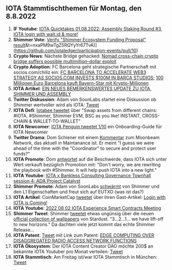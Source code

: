 ## IOTA Stammtischthemen für Montag, den 8.8.2022

1. **IF Youtube**: [IOTA Quicktakes 01.08.2022: Assembly Staking Round #3, IOTA login with walt.id & more!](https://www.youtube.com/watch?v=9xmhIYIXAa8)
2. **Shimmer Vote**: [Verify "Shimmer Ecosystem Funding Proposal" result]([https://twitter.com/dlt_green/status/1554191627475992576?s=20)&t=nxaPM9wTgZ5RQYyYr67TvA)](https://github.com/iotaledger/participation-events/pull/10)
3. **Crypto News**: Nächste Bridge gehacked: [Nomad cross-chain crypto bridge suffers possible multimillion-dollar exploit](https://www.theblock.co/post/160731/nomad-cross-chain-crypto-bridge-suffers-possible-exploit?utm_source=twitter&utm_medium=social)
4. **Crypto Adoption**: FC Barcelona geht strategische Partnerschaft mit socios.com/chiliz ein: [FC BARCELONA TO ACCELERATE WEB3 STRATEGY AS SOCIOS.COM INVESTS $100M IN BARCA STUDIOS](https://medium.com/chiliz/fc-barcelona-to-accelerate-web3-strategy-as-socios-com-invests-100m-in-barca-studios-79358f3250ee); [100 Millionen Euro 
Barcelona kauft Bayern-Star mit Krypto-Millionen](https://www.btc-echo.de/news/barcelona-kauft-bayern-star-mit-krypto-millionen-147806/)
5. **IOTA Artikel**: [EIN NEUES BEMERKENSWERTES UPDATE ZU IOTA, SHIMMER UND ASSEMBLY](https://krypto-guru.de/news/ein-update-zu-iota-shimmer-und-assembly/?fbclid=IwAR0DluY7ENQUsfw9Mn-VpDDCein2MrEdd1tzmTDiMrtOonLcXCKZHzj3ob0)
6. **Twitter Diskussion**: Adam von SoonLabs startet eine Diskussion ob Shimmer wertvoller wird als IOTA: [Tweet](https://twitter.com/adam_unchained/status/1554159733665239040?s=20&t=hZLB5yUnu0llKvB2yttveA)
7. **IOTA Defi**: [Iotabee tweetet](https://twitter.com/iotabee/status/1554386217915097088?s=20&t=BZmkfF-hN1-sUGDRD_vGnA) über "Swap assets from different chains: #IOTA, #Shimmer, Shimmer EVM, BSC as you like! INSTANT, CROSS-CHAIN & WALLET-TO-WALLET"
8. **IOTA Newcomer**: [IOTA Penguin tweetet 1/10](https://twitter.com/iota_penguin/status/1554447968648011776?s=20&t=hZLB5yUnu0llKvB2yttveA) ein Onboarding-Guide für IOTA Newcomer
9. **Twitter Drama**: Dom Schiener mit einem [Kommentar](https://twitter.com/DomSchiener/status/1554416370561032192?s=20&t=hZLB5yUnu0llKvB2yttveA) zum Moonbeam Network, das aktuell in Maintanance ist. Er meint "I guess we were ahead of the time with the "Coordinator" to secure and protect user funds?"
10. **IOTA Promote**: Dom [antwortet](https://twitter.com/DomSchiener/status/1554437757702922240?s=20&t=hZLB5yUnu0llKvB2yttveA) auf die Beschwerde, dass IOTA sich unter Wert verkauft bezüglich Promotion mit: "Don't worry, we are rewriting the playbook with #Shimmer. It will help push IOTA into a new light." 
11. **IOTA Youtube**: [IOTA x Bankless Consulting Governance Townhall session 4: ADA Project Catalyst](https://www.youtube.com/watch?v=FO3MMCFuluk)
12. **Shimmer Promote**: Adam von SoonLabs [schwärmt](https://twitter.com/adam_unchained/status/1554632404874059776?s=20&t=QeIOObULBJKelZ-aXgVjqA) von Shimmer und den L1 Eigenschaften und freut sich auf EUTXO (was ist das?)
13. **IOTA Artikel**: CoinMarketCap [tweetet](https://twitter.com/CoinMarketCap/status/1554708646226849794?s=20&t=N7lP3bUgHQLPP9T-zho7Ug) über ihren Gast-Artikel: [Login with IOTA is Coming!](https://coinmarketcap.com/community/articles/32206)
14. **IOTA Youtube**: [2022 08 02 IOTA Experience Smart Contracts Meeting](https://www.youtube.com/watch?v=zgW-Ck0lpPw)
15. **Shimmer Tweet**: Shimmer [tweetet](https://twitter.com/shimmernet/status/1554512363092582401?s=20&t=N7lP3bUgHQLPP9T-zho7Ug) etwas ungünsig über die neuen [official collection of wallpapers](https://files.iota.org/media/SMR_Image_Pack.zip) von Stardust. "3...2...1... we have lift-off to new horizons." Da dachten viele jetzt kommt das echte Shimmer Release...
16. **IOTA Patent**: [Tweet](https://twitter.com/muandelo/status/1554735271534424065?s=20&t=KuYi0WuWI6lUbf5XmF_Sdw) mit Link zum Patent: [EDGE COMPUTING OVER DISAGGREGATED RADIO ACCESS NETWORK FUNCTIONS](https://worldwide.espacenet.com/patent/search/family/082405532/publication/US2022232423A1?q=pn%3DUS2022232423A1)
17. **IOTA Ökosystem**: Der IOTA Content Creator DAO möchte 200$ an bekannte IOTA Youtuber pro Monat verteilen: [Tweet](https://twitter.com/IOTAcontentDAO/status/1554752080015167488?s=20&t=KuYi0WuWI6lUbf5XmF_Sdw)
18. **IOTA Stammtisch**: Am Freitag ist/war IOTA Stammtisch in München: [Tweet](https://twitter.com/IotaMunchen/status/1554740917826887683?s=20&t=KuYi0WuWI6lUbf5XmF_Sdw)


